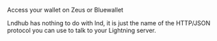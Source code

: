 Access your wallet on Zeus or Bluewallet

Lndhub has nothing to do with lnd, it is just the name of the HTTP/JSON protocol you can use to talk to your Lightning server.
